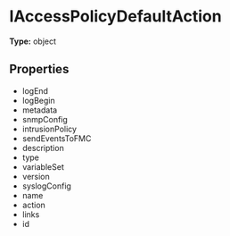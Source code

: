 # IAccessPolicyDefaultAction


**Type:** object

## Properties
* logEnd
* logBegin
* metadata
* snmpConfig
* intrusionPolicy
* sendEventsToFMC
* description
* type
* variableSet
* version
* syslogConfig
* name
* action
* links
* id
